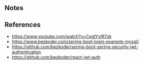## Notes

## References

- https://www.youtube.com/watch?v=CsgtYvlR7xk
- https://www.bezkoder.com/spring-boot-login-example-mysql/
- https://github.com/bezkoder/spring-boot-spring-security-jwt-authentication
- https://github.com/bezkoder/react-jwt-auth

